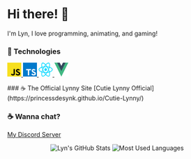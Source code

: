 # Hi there! :milky_way:

I'm Lyn, I love programming, animating, and gaming!

### :space_invader: Technologies

<p>
    <!-- <a href="https://dotnet.microsoft.com/">
        <img alt="C#" width="32em" height="32em" src="assets/csharp.svg">
    </a> -->
    <!-- <a href="https://www.oracle.com/java/technologies/">
        <img alt="Java" width="32em" height="32em" src="assets/java.svg">
    </a> -->
    <a href="https://www.javascript.com/">
        <img alt="JavaScript" width="32em" height="32em" src="assets/javascript.svg">
    </a>
    <a href="https://www.typescriptlang.org/">
        <img alt="TypeScript" width="32em" height="32em" src="assets/typescript.svg">
    </a>
    <a href="https://reactjs.org/">
        <img alt="React" width="32em" height="32em" src="assets/react.svg">    
    </a>
    <a href="https://vuejs.org/">
        <img alt="Vue" width="32em" height="32em" src="assets/vue.svg">
    </a>
</p>
### ☕ The Official Lynny Site
[Cutie Lynny Official](https://princessdesynk.github.io/Cutie-Lynny/)

### :coffee: Wanna chat?
[My Discord Server](https://discord.io/princessdesynk)
<!-- <p>
  
</p>

<hr> -->

<p align="center">
    <img alt="Lyn's GitHub Stats" height="160em"  src="https://github-readme-stats.vercel.app/api?username=PrincessDeSynk&theme=material-palenight&show_icons=true">
    <img alt="Most Used Languages" height="160em" src="https://github-readme-stats.vercel.app/api/top-langs/?username=PrincessDeSynk&hide=html&layout=compact&theme=material-palenight">
</p>
